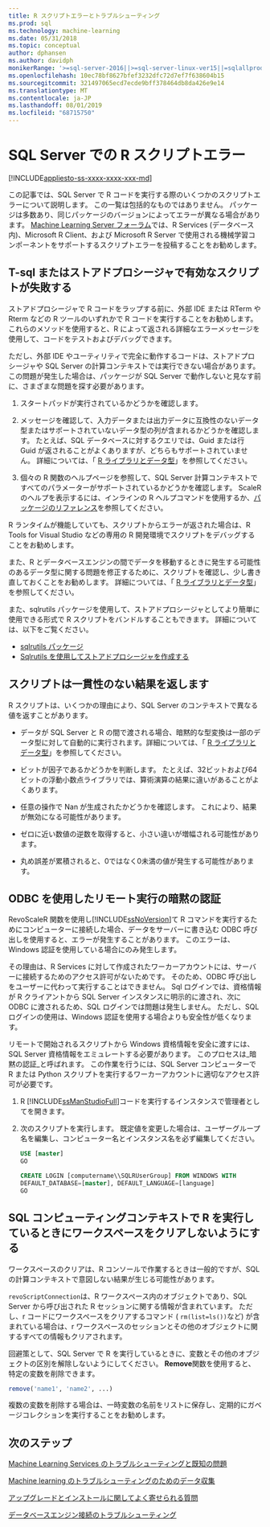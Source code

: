 ```yaml
---
title: R スクリプトエラーとトラブルシューティング
ms.prod: sql
ms.technology: machine-learning
ms.date: 05/31/2018
ms.topic: conceptual
author: dphansen
ms.author: davidph
monikerRange: '>=sql-server-2016||>=sql-server-linux-ver15||=sqlallproducts-allversions'
ms.openlocfilehash: 10ec78bf8627bfef3232dfc72d7ef7f638604b15
ms.sourcegitcommit: 321497065ecd7ecde9bff378464db8da426e9e14
ms.translationtype: MT
ms.contentlocale: ja-JP
ms.lasthandoff: 08/01/2019
ms.locfileid: "68715750"
---
```

# <a name="r-scripting-errors-in-sql-server"></a>SQL Server での R スクリプトエラー
[!INCLUDE[appliesto-ss-xxxx-xxxx-xxx-md](../includes/appliesto-ss-xxxx-xxxx-xxx-md.md)]

この記事では、SQL Server で R コードを実行する際のいくつかのスクリプトエラーについて説明します。 この一覧は包括的なものではありません。 パッケージは多数あり、同じパッケージのバージョンによってエラーが異なる場合があります。 [Machine Learning Server フォーラム](https://social.msdn.microsoft.com/Forums/en-US/home?category=MicrosoftR)では、R Services (データベース内)、Microsoft R Client、および Microsoft R Server で使用される機械学習コンポーネントをサポートするスクリプトエラーを投稿することをお勧めします。

## <a name="valid-script-fails-in-t-sql-or-in-stored-procedures"></a>T-sql またはストアドプロシージャで有効なスクリプトが失敗する

ストアドプロシージャで R コードをラップする前に、外部 IDE または RTerm や Rterm などの R ツールのいずれかで R コードを実行することをお勧めします。 これらのメソッドを使用すると、R によって返される詳細なエラーメッセージを使用して、コードをテストおよびデバッグできます。

ただし、外部 IDE やユーティリティで完全に動作するコードは、ストアドプロシージャや SQL Server の計算コンテキストでは実行できない場合があります。 この問題が発生した場合は、パッケージが SQL Server で動作しないと見なす前に、さまざまな問題を探す必要があります。

1. スタートパッドが実行されているかどうかを確認します。

2. メッセージを確認して、入力データまたは出力データに互換性のないデータ型またはサポートされていないデータ型の列が含まれるかどうかを確認します。 たとえば、SQL データベースに対するクエリでは、Guid または行 Guid が返されることがよくありますが、どちらもサポートされていません。 詳細については、「 [R ライブラリとデータ型](r/r-libraries-and-data-types.md)」を参照してください。

3. 個々の R 関数のヘルプページを参照して、SQL Server 計算コンテキストですべてのパラメーターがサポートされているかどうかを確認します。 ScaleR のヘルプを表示するには、インラインの R ヘルプコマンドを使用するか、[パッケージのリファレンス](https://docs.microsoft.com/r-server/r-reference/revoscaler/revoscaler)を参照してください。

R ランタイムが機能していても、スクリプトからエラーが返された場合は、R Tools for Visual Studio などの専用の R 開発環境でスクリプトをデバッグすることをお勧めします。

また、R とデータベースエンジンの間でデータを移動するときに発生する可能性のあるデータ型に関する問題を修正するために、スクリプトを確認し、少し書き直しておくことをお勧めします。 詳細については、「 [R ライブラリとデータ型](r/r-libraries-and-data-types.md)」を参照してください。

また、sqlrutils パッケージを使用して、ストアドプロシージャとしてより簡単に使用できる形式で R スクリプトをバンドルすることもできます。 詳細については、以下をご覧ください。
* [sqlrutils パッケージ](r/ref-r-sqlrutils.md)
* [Sqlrutils を使用してストアドプロシージャを作成する](r/how-to-create-a-stored-procedure-using-sqlrutils.md)

## <a name="script-returns-inconsistent-results"></a>スクリプトは一貫性のない結果を返します

R スクリプトは、いくつかの理由により、SQL Server のコンテキストで異なる値を返すことがあります。

- データが SQL Server と R の間で渡される場合、暗黙的な型変換は一部のデータ型に対して自動的に実行されます。詳細については、「 [R ライブラリとデータ型](r/r-libraries-and-data-types.md)」を参照してください。

- ビットが因子であるかどうかを判断します。 たとえば、32ビットおよび64ビットの浮動小数点ライブラリでは、算術演算の結果に違いがあることがよくあります。

- 任意の操作で Nan が生成されたかどうかを確認します。 これにより、結果が無効になる可能性があります。

- ゼロに近い数値の逆数を取得すると、小さい違いが増幅される可能性があります。

- 丸め誤差が累積されると、0ではなく0未満の値が発生する可能性があります。

## <a name="implied-authentication-for-remote-execution-via-odbc"></a>ODBC を使用したリモート実行の暗黙の認証

RevoScaleR 関数を使用し[!INCLUDE[ssNoVersion](../includes/ssnoversion-md.md)]て R コマンドを実行するためにコンピューターに接続した場合、データをサーバーに書き込む ODBC 呼び出しを使用すると、エラーが発生することがあります。 このエラーは、Windows 認証を使用している場合にのみ発生します。

その理由は、R Services に対して作成されたワーカーアカウントには、サーバーに接続するためのアクセス許可がないためです。 そのため、ODBC 呼び出しをユーザーに代わって実行することはできません。 Sql ログインでは、資格情報が R クライアントから SQL Server インスタンスに明示的に渡され、次に ODBC に渡されるため、SQL ログインでは問題は発生しません。 ただし、SQL ログインの使用は、Windows 認証を使用する場合よりも安全性が低くなります。

リモートで開始されるスクリプトから Windows 資格情報を安全に渡すには、SQL Server 資格情報をエミュレートする必要があります。 このプロセスは_暗黙の認証_と呼ばれます。 この作業を行うには、SQL Server コンピューターで R または Python スクリプトを実行するワーカーアカウントに適切なアクセス許可が必要です。

1. R [!INCLUDE[ssManStudioFull](../includes/ssmanstudiofull-md.md)]コードを実行するインスタンスで管理者としてを開きます。

2. 次のスクリプトを実行します。 既定値を変更した場合は、ユーザーグループ名を編集し、コンピューター名とインスタンス名を必ず編集してください。

    ```sql
    USE [master]
    GO
    
    CREATE LOGIN [computername\\SQLRUserGroup] FROM WINDOWS WITH
    DEFAULT_DATABASE=[master], DEFAULT_LANGUAGE=[language]
    GO
    ```

## <a name="avoid-clearing-the-workspace-while-youre-running-r-in-a-sql-compute-context"></a>SQL コンピューティングコンテキストで R を実行しているときにワークスペースをクリアしないようにする

ワークスペースのクリアは、R コンソールで作業するときは一般的ですが、SQL の計算コンテキストで意図しない結果が生じる可能性があります。

`revoScriptConnection`は、R ワークスペース内のオブジェクトであり、SQL Server から呼び出された R セッションに関する情報が含まれています。 ただし、r コードにワークスペースをクリアするコマンド ( `rm(list=ls())`など) が含まれている場合は、r ワークスペースのセッションとその他のオブジェクトに関するすべての情報もクリアされます。

回避策として、SQL Server で R を実行しているときに、変数とその他のオブジェクトの区別を解除しないようにしてください。 **Remove**関数を使用すると、特定の変数を削除できます。

```R
remove('name1', 'name2', ...)
```

複数の変数を削除する場合は、一時変数の名前をリストに保存し、定期的にガベージコレクションを実行することをお勧めします。



## <a name="next-steps"></a>次のステップ

[Machine Learning Services のトラブルシューティングと既知の問題](machine-learning-troubleshooting-faq.md)

[Machine learning のトラブルシューティングのためのデータ収集](data-collection-ml-troubleshooting-process.md)

[アップグレードとインストールに関してよく寄せられる質問](r/upgrade-and-installation-faq-sql-server-r-services.md)

[データベースエンジン接続のトラブルシューティング](../database-engine/configure-windows/troubleshoot-connecting-to-the-sql-server-database-engine.md)
